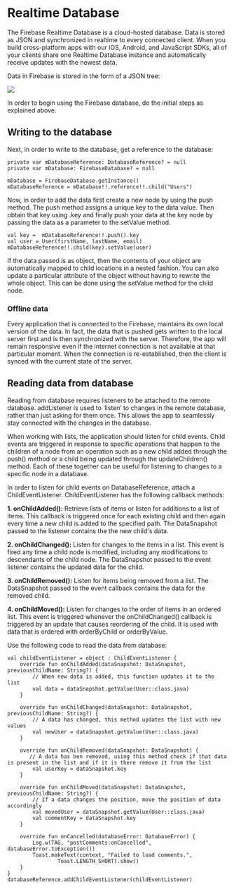 # Realtime Database

The Firebase Realtime Database is a cloud-hosted database. Data is stored as JSON and synchronized in realtime to every connected client. When you build cross-platform apps with our iOS, Android, and JavaScript SDKs, all of your clients share one Realtime Database instance and automatically receive updates with the newest data.

Data in Firebase is stored in the form of a JSON tree:

![](./images/Database1.png)
 
In order to begin using the Firebase database, do the initial steps as explained above.

## Writing to the database

Next, in order to write to the database, get a reference to the database:
 
```
private var mDatabaseReference: DatabaseReference? = null
private var mDatabase: FirebaseDatabase? = null
```
```
mDatabase = FirebaseDatabase.getInstance()
mDatabaseReference = mDatabase!!.reference!!.child("Users")
```

Now, in order to add the data first create a new node by using the push method. The push method assigns a unique key to the data value. Then obtain that key using .key and finally push your data at the key node by passing the data as a parameter to the setValue method.

```
val key =  mDatabaseReference!!.push().key
val user = User(firstName, lastName, email)
mDatabaseReference!!.child(key).setValue(user)
```
 
If the data passed is as object, then the contents of your object are automatically mapped to child locations in a nested fashion. 
You can also update a particular attribute of the object without having to rewrite the whole object. This can be done using the setValue method for the child node.

### Offline data
Every application that is connected to the Firebase, maintains its own local version of the data. In fact, the data that is pushed gets written to the local server first and is then synchronized with the server.
Therefore, the app will remain responsive even if the internet connection is not available at that particular moment. When the connection is re-established, then the client is synced with the current state of the server.

## Reading data from database

Reading from database requires listeners to be attached to the remote database. addListener is used to ‘listen’ to changes in the remote database, rather than just asking for them once. This allows the app to seamlessly stay connected with the changes in the database.

When working with lists, the application should listen for child events. Child events are triggered in response to specific operations that happen to the children of a node from an operation such as a new child added through the push() method or a child being updated through the updateChildren() method. Each of these together can be useful for listening to changes to a specific node in a database.

In order to listen for child events on DatabaseReference, attach a ChildEventListener. ChildEventListener has the following callback methods:

**1. onChildAdded():** 	Retrieve lists of items or listen for additions to a list of items. This callback is triggered once for each existing child and then again every time a new child is added to the specified path. The DataSnapshot passed to the listener contains the the new child's data.

**2. onChildChanged():**	Listen for changes to the items in a list. This event is fired any time a child node is modified, including any modifications to descendants of the child node. The DataSnapshot passed to the event listener contains the updated data for the child.

**3. onChildRemoved():**	Listen for items being removed from a list. The DataSnapshot passed to the event callback contains the data for the removed child.

**4. onChildMoved():**	Listen for changes to the order of items in an ordered list. This event is triggered whenever the onChildChanged() callback is triggered by an update that causes reordering of the child. It is used with data that is ordered with orderByChild or orderByValue.

Use the following code to read the data from database:

```
val childEventListener = object : ChildEventListener {
    override fun onChildAdded(dataSnapshot: DataSnapshot, previousChildName: String?) {
        // When new data is added, this function updates it to the list
        val data = dataSnapshot.getValue(User::class.java)
    }

    override fun onChildChanged(dataSnapshot: DataSnapshot, previousChildName: String?) {
        // A data has changed, this method updates the list with new values
        val newUser = dataSnapshot.getValue(User::class.java)
    }

    override fun onChildRemoved(dataSnapshot: DataSnapshot) {
       // A data has ben removed, using this method check if that data is present in the list and if it is there remove it from the list
        val userKey = dataSnapshot.key
    }

    override fun onChildMoved(dataSnapshot: DataSnapshot, previousChildName: String?) {
        // If a data changes the position, move the position of data accordingly
        val movedUser = dataSnapshot.getValue(User::class.java)
        val commentKey = dataSnapshot.key
    }

    override fun onCancelled(databaseError: DatabaseError) {
        Log.w(TAG, "postComments:onCancelled", databaseError.toException())
        Toast.makeText(context, "Failed to load comments.",
                Toast.LENGTH_SHORT).show()
    }
}
databaseReference.addChildEventListener(childEventListener)
```
